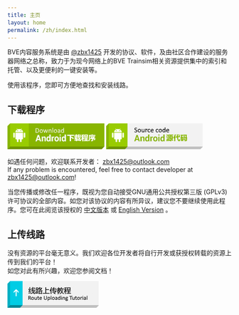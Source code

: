 ```yaml
---
title: 主页
layout: home
permalink: /zh/index.html
---
```


BVE内容服务系统是由 [@zbx1425](https://github.com/zbx1425) 开发的协议、软件，及由社区合作建设的服务器网络之总称，致力于为现今网络上的BVE Trainsim相关资源提供集中的索引和托管、以及更便利的一键安装等。

使用该程序，您即可方便地查找和安装线路。

## 下载程序

[![Android下载程序](/assets/images/btn_download_android.png)](https://api.zbx1425.tk:8953/build/bcs-apk)
[![Android源代码](/assets/images/btn_source_android.png)](https://github.com/BVEContentService/BCSClientAndroid)

如遇任何问题，欢迎联系开发者： [zbx1425@outlook.com](mailto:zbx1425@outlook.com)  
If any problem is encountered, feel free to contact developer at [zbx1425@outlook.com](mailto:zbx1425@outlook.com)!

当您传播或修改任一程序，既视为您自动接受GNU通用公共授权第三版 (GPLv3) 许可协议的全部内容。如您对该协议的内容有所异议，建议您不要继续使用此程序。您可在此阅览该授权的 [中文版本](gplv3_zh.html) 或 [English Version](gplv3.html) 。

## 上传线路

没有资源的平台毫无意义。我们欢迎各位开发者将自行开发或获授权转载的资源上传到我们的平台！  
如您对此有所兴趣，欢迎您参阅文档！

[![线路上传教程](/assets/images/btn_tutorial_upload.png)](prepare.html)